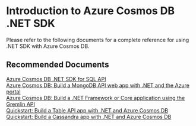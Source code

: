 <properties
	pageTitle="Azure Cosmos DB .NET SDK"
	description="Azure Cosmos DB .NET SDK"
	service="microsoft.documentdb"
	resource="databaseAccounts"
	authors="balaks"
	authoralias="balaks"
	displayOrder="302"
	selfHelpType="resource"
	supportTopicIds="32597487"
	resourceTags=""
	productPesIds="15585"
	cloudEnvironments="public"
/>

# Introduction to Azure Cosmos DB .NET SDK

Please refer to the following documents for a complete reference for using .NET SDK with Azure Cosmos DB.

## **Recommended Documents**

[Azure Cosmos DB .NET SDK for SQL API](https://docs.microsoft.com/azure/cosmos-db/sql-api-sdk-dotnet)<br>
[Azure Cosmos DB: Build a MongoDB API web app with .NET and the Azure portal](https://docs.microsoft.com/azure/cosmos-db/create-mongodb-dotnet)<br>
[Azure Cosmos DB: Build a .NET Framework or Core application using the Gremlin API](https://docs.microsoft.com/azure/cosmos-db/create-graph-dotnet)<br>
[Quickstart: Build a Table API app with .NET and Azure Cosmos DB](https://docs.microsoft.com/azure/cosmos-db/create-table-dotnet)<br>
[Quickstart: Build a Cassandra app with .NET and Azure Cosmos DB](https://docs.microsoft.com/azure/cosmos-db/create-cassandra-dotnet)
